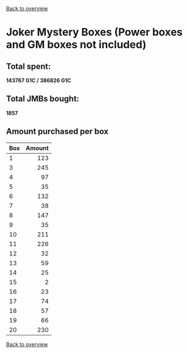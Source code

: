 [Back to overview](../README.md)

# Joker Mystery Boxes (Power boxes and GM boxes not included)

## Total spent: 
**143767 G1C / 386826 G1C**

## Total JMBs bought:
**1857**

## Amount purchased per box

Box|Amount
:---|---:
 1 | 123
 3 | 245
 4 | 97
 5 | 35
 6 | 132
 7 | 38
 8 | 147
 9 | 35
 10 | 211
 11 | 226
 12 | 32
 13 | 59
 14 | 25
 15 | 2
 16 | 23
 17 | 74
 18 | 57
 19 | 66
 20 | 230

[Back to overview](../README.md)
